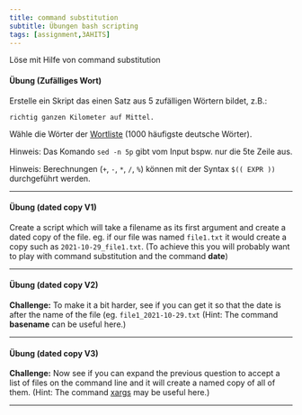 ```yaml
---
title: command substitution
subtitle: Übungen bash scripting
tags: [assignment,3AHITS]
---
```


Löse mit Hilfe von command substitution

#### Übung (Zufälliges Wort)

Erstelle ein Skript das einen Satz aus 5 zufälligen Wörtern bildet, z.B.:

```
richtig ganzen Kilometer auf Mittel.
```

Wähle die Wörter der [Wortliste](testdata/wortliste1000.txt) (1000 häufigste deutsche Wörter).

Hinweis: Das Komando `sed -n 5p` gibt vom Input bspw. nur die 5te Zeile aus. 

Hinweis: Berechnungen (`+`, `-`, `*`, `/`, `%`) können mit der Syntax `$(( EXPR ))` durchgeführt werden.


---

#### Übung (dated copy V1)

Create a script which will take a filename as its first argument and create a dated copy of the file. eg. if our file was named `file1.txt` it would create a copy such as `2021-10-29_file1.txt`. (To achieve this you will probably want to play with command substitution and the command **date**)



---

#### Übung (dated copy V2)

**Challenge:** To make it a bit harder, see if you can get it so that the date is after the name of the file (eg. `file1_2021-10-29.txt` (Hint: The command **basename** can be useful here.)



---

#### Übung (dated copy V3)

**Challenge:** Now see if you can expand the previous question to accept a list of files on the command line and it will create a named copy of all of them. (Hint: The command [xargs](https://ryanstutorials.net/linuxtutorial/bonus.php#xargs) may be useful here.)

---

